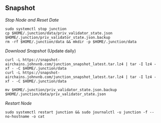 ## Snapshot
_Stop Node and Reset Date_
```
sudo systemctl stop junction
cp $HOME/.junction/data/priv_validator_state.json $HOME/.junction/priv_validator_state.json.backup
rm -rf $HOME/.junction/data && mkdir -p $HOME/.junction/data
```
_Download Snapshot_ (Update daily)
```
curl -L https://snapshot-airchains.johnvnb.com/junction_snapshot_latest.tar.lz4 | tar -I lz4 -xf - -C $HOME/.junction/data
curl -L https://snapshot-airchains.johnvnb.com/junction_snapshot_latest.tar.lz4 | tar -I lz4 -xf - -C $HOME/.junction/data
```
```
mv $HOME/.junction/priv_validator_state.json.backup $HOME/.junction/data/priv_validator_state.json
```
_Restart Node_
```
sudo systemctl restart junction && sudo journalctl -u junction -f --no-hostname -o cat
```
